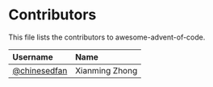 # Contributors

This file lists the contributors to awesome-advent-of-code.

| Username                                       | Name           |
| :-------                                       | :---           |
| [@chinesedfan](https://github.com/chinesedfan) | Xianming Zhong |
